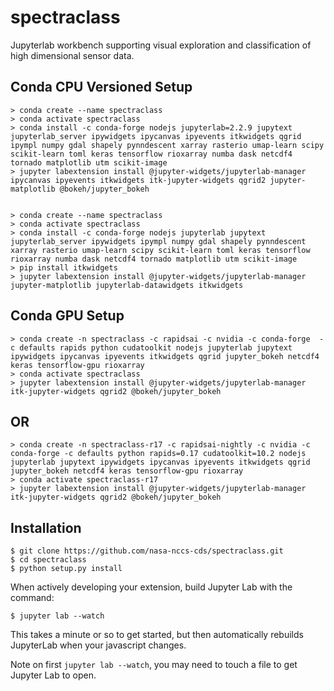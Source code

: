 spectraclass
===============================

Jupyterlab workbench supporting visual exploration and classification of high dimensional sensor data.

Conda CPU Versioned Setup
---------------

    > conda create --name spectraclass
    > conda activate spectraclass
    > conda install -c conda-forge nodejs jupyterlab=2.2.9 jupytext jupyterlab_server ipywidgets ipycanvas ipyevents itkwidgets qgrid ipympl numpy gdal shapely pynndescent xarray rasterio umap-learn scipy scikit-learn toml keras tensorflow rioxarray numba dask netcdf4 tornado matplotlib utm scikit-image
    > jupyter labextension install @jupyter-widgets/jupyterlab-manager ipycanvas ipyevents itkwidgets itk-jupyter-widgets qgrid2 jupyter-matplotlib @bokeh/jupyter_bokeh

   
    > conda create --name spectraclass
    > conda activate spectraclass
    > conda install -c conda-forge nodejs jupyterlab jupytext jupyterlab_server ipywidgets ipympl numpy gdal shapely pynndescent xarray rasterio umap-learn scipy scikit-learn toml keras tensorflow rioxarray numba dask netcdf4 tornado matplotlib utm scikit-image
    > pip install itkwidgets
    > jupyter labextension install @jupyter-widgets/jupyterlab-manager jupyter-matplotlib jupyterlab-datawidgets itkwidgets

Conda GPU Setup
---------------

    > conda create -n spectraclass -c rapidsai -c nvidia -c conda-forge  -c defaults rapids python cudatoolkit nodejs jupyterlab jupytext ipywidgets ipycanvas ipyevents itkwidgets qgrid jupyter_bokeh netcdf4 keras tensorflow-gpu rioxarray
    > conda activate spectraclass
    > jupyter labextension install @jupyter-widgets/jupyterlab-manager itk-jupyter-widgets qgrid2 @bokeh/jupyter_bokeh
    
OR
--

    > conda create -n spectraclass-r17 -c rapidsai-nightly -c nvidia -c conda-forge -c defaults python rapids=0.17 cudatoolkit=10.2 nodejs jupyterlab jupytext ipywidgets ipycanvas ipyevents itkwidgets qgrid jupyter_bokeh netcdf4 keras tensorflow-gpu rioxarray
    > conda activate spectraclass-r17
    > jupyter labextension install @jupyter-widgets/jupyterlab-manager itk-jupyter-widgets qgrid2 @bokeh/jupyter_bokeh


Installation
------------

    $ git clone https://github.com/nasa-nccs-cds/spectraclass.git
    $ cd spectraclass
    $ python setup.py install

When actively developing your extension, build Jupyter Lab with the command:

    $ jupyter lab --watch

This takes a minute or so to get started, but then automatically rebuilds JupyterLab when your javascript changes.

Note on first `jupyter lab --watch`, you may need to touch a file to get Jupyter Lab to open.

